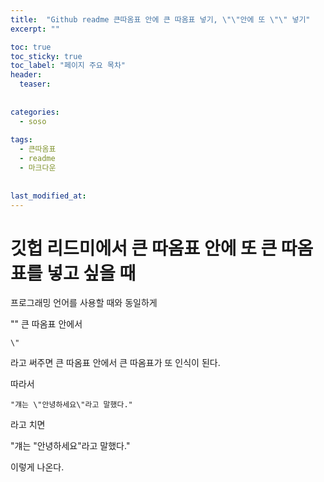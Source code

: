 ```yaml
---
title:  "Github readme 큰따옴표 안에 큰 따옴표 넣기, \"\"안에 또 \"\" 넣기"
excerpt: ""

toc: true
toc_sticky: true
toc_label: "페이지 주요 목차"
header:
  teaser: 
  
  
categories:
  - soso
  
tags:
  - 큰따옴표
  - readme
  - 마크다운
  
  
last_modified_at: 
---
```


깃헙 리드미에서 큰 따옴표 안에 또 큰 따옴표를 넣고 싶을 때
===================================================

프로그래밍 언어를 사용할 때와 동일하게

"" 큰 따옴표 안에서 
```
\"
``` 
라고 써주면 큰 따옴표 안에서 큰 따옴표가 또 인식이 된다.


따라서 

```
"걔는 \"안녕하세요\"라고 말했다."
```

라고 치면

"걔는 \"안녕하세요\"라고 말했다."

이렇게 나온다.
